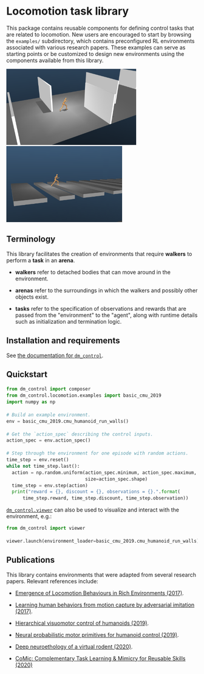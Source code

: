 # Locomotion task library

This package contains reusable components for defining control tasks that are
related to locomotion. New users are encouraged to start by browsing the
`examples/` subdirectory, which contains preconfigured RL environments
associated with various research papers. These examples can serve as starting
points or be customized to design new environments using the components
available from this library.

<p float="left">
  <img src="walls.png" height="200">
  <img src="gaps.png" height="200">
</p>

## Terminology

This library facilitates the creation of environments that require **walkers**
to perform a **task** in an **arena**.

-   **walkers** refer to detached bodies that can move around in the
    environment.

-   **arenas** refer to the surroundings in which the walkers and possibly other
    objects exist.

-   **tasks** refer to the specification of observations and rewards that are
    passed from the "environment" to the "agent", along with runtime details
    such as initialization and termination logic.

## Installation and requirements

See [the documentation for `dm_control`][installation-and-requirements].

## Quickstart

```python
from dm_control import composer
from dm_control.locomotion.examples import basic_cmu_2019
import numpy as np

# Build an example environment.
env = basic_cmu_2019.cmu_humanoid_run_walls()

# Get the `action_spec` describing the control inputs.
action_spec = env.action_spec()

# Step through the environment for one episode with random actions.
time_step = env.reset()
while not time_step.last():
  action = np.random.uniform(action_spec.minimum, action_spec.maximum,
                             size=action_spec.shape)
  time_step = env.step(action)
  print("reward = {}, discount = {}, observations = {}.".format(
      time_step.reward, time_step.discount, time_step.observation))
```

[`dm_control.viewer`] can also be used to visualize and interact with the
environment, e.g.:

```python
from dm_control import viewer

viewer.launch(environment_loader=basic_cmu_2019.cmu_humanoid_run_walls)
```

## Publications

This library contains environments that were adapted from several research
papers. Relevant references include:

-   [Emergence of Locomotion Behaviours in Rich Environments (2017)][heess2017].

-   [Learning human behaviors from motion capture by adversarial imitation
    (2017)][merel2017].

-   [Hierarchical visuomotor control of humanoids (2019)][merel2019a].

-   [Neural probabilistic motor primitives for humanoid control (2019)][merel2019b].

-   [Deep neuroethology of a virtual rodent (2020)][merel2020].

-   [CoMic: Complementary Task Learning & Mimicry for Reusable Skills (2020)][hasenclever2020]

[installation-and-requirements]: ../../README.md#installation-and-requirements
[`dm_control.viewer`]: ../viewer/README.md
[heess2017]: https://arxiv.org/abs/1707.02286
[merel2017]: https://arxiv.org/abs/1707.02201
[merel2019a]: https://arxiv.org/abs/1811.09656
[merel2019b]: https://arxiv.org/abs/1811.11711
[merel2020]: https://openreview.net/pdf?id=SyxrxR4KPS
[hasenclever2020]: http://proceedings.mlr.press/v119/hasenclever20a.html
